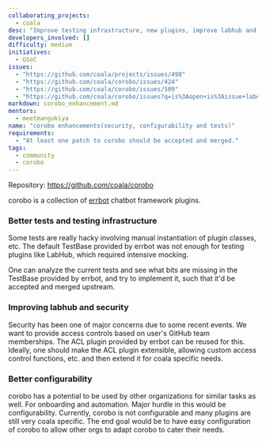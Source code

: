 ```yaml
---
collaborating_projects:
  - coala
desc: "Improve testing infrastructure, new plugins, improve labhub and security, better configurability"
developers_involved: []
difficulty: medium
initiatives:
  - GSoC
issues:
  - "https://github.com/coala/projects/issues/498"
  - "https://github.com/coala/corobo/issues/424"
  - "https://github.com/coala/corobo/issues/509"
  - "https://github.com/coala/corobo/issues?q=is%3Aopen+is%3Aissue+label%3Aarea%2Fconfig"
markdown: corobo_enhancement.md
mentors:
  - meetmangukiya
name: "corobo enhancements(security, configurability and tests)"
requirements:
  - "At least one patch to corobo should be accepted and merged."
tags:
  - community
  - corobo
---
```


Repository: https://github.com/coala/corobo

corobo is a collection of [errbot](http://errbot.io) chatbot framework plugins.

### Better tests and testing infrastructure

Some tests are really hacky involving manual instantiation of plugin classes,
etc. The default TestBase provided by errbot was not enough for testing plugins
like LabHub, which required intensive mocking.

One can analyze the current tests and see what bits are missing in the TestBase
provided by errbot, and try to implement it, such that it'd be accepted and
merged upstream.

### Improving labhub and security

Security has been one of major concerns due to some recent events. We want to
provide access controls based on user's GitHub team memberships. The ACL plugin
provided by errbot can be reused for this. Ideally, one should make the ACL
plugin extensible, allowing custom access control functions, etc. and then
extend it for coala specific needs.

### Better configurability

corobo has a potential to be used by other organizations for similar tasks as
well. For onboarding and automation. Major hurdle in this would be
configurability. Currently, corobo is not configurable and many plugins are
still very coala specific. The end goal would be to have easy configuration of
corobo to allow other orgs to adapt corobo to cater their needs.
